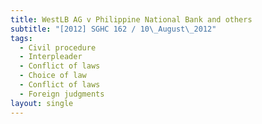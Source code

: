 ```yaml
---
title: WestLB AG v Philippine National Bank and others
subtitle: "[2012] SGHC 162 / 10\_August\_2012"
tags:
  - Civil procedure
  - Interpleader
  - Conflict of laws
  - Choice of law
  - Conflict of laws
  - Foreign judgments
layout: single
---
```


